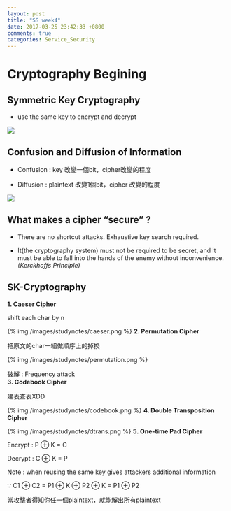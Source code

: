 ```yaml
---
layout: post
title: "SS week4"
date: 2017-03-25 23:42:33 +0800
comments: true
categories: Service_Security
---
```


# Cryptography Begining

<!--more-->

## Symmetric Key Cryptography

- use the same key to encrypt and decrypt

<img src="{{root_url}}/images/studynotes/samekey.png">

## Confusion and Diffusion of Information

- Confusion : key 改變一個bit，cipher改變的程度

- Diffusion : plaintext 改變1個bit，cipher 改變的程度

<img src="{{root_url}}/images/studynotes/condiff.png">

## What makes a cipher “secure” ?

- There are no shortcut attacks. Exhaustive key search required.

- It(the cryptography system) must not be required to be secret, and it must be able to fall into the hands of the enemy without inconvenience.
*(Kerckhoffs Principle)*

## SK-Cryptography

**1. Caeser Cipher**

  shift each char by n

  {% img /images/studynotes/caeser.png %}
**2. Permutation Cipher**

  把原文的char一組做順序上的掉換

  {% img /images/studynotes/permutation.png %}

  破解 : Frequency attack<br>
**3. Codebook Cipher**

  建表查表XDD

  {% img /images/studynotes/codebook.png %}
**4. Double Transposition Cipher**

  {% img /images/studynotes/dtrans.png %}
**5. One-time Pad Cipher**

  Encrypt : P ⊕ K = C

  Decrypt : C ⊕ K = P

  Note : when reusing the same key gives attackers additional information

  ∵ C1 ⊕ C2 = P1 ⊕ K ⊕ P2 ⊕ K = P1 ⊕ P2

  當攻擊者得知你任一個plaintext，就能解出所有plaintext